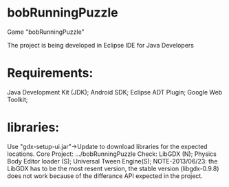 bobRunningPuzzle
================

Game "bobRunningPuzzle"

The project is being developed in Eclipse IDE for Java Developers

# Requirements:
Java Development Kit (JDK);
Android SDK;
Eclipse ADT Plugin;
Google Web Toolkit;

# libraries:
Use "gdx-setup-ui.jar"->Update to download libraries for the expected locations.
Core Project: .../bobRunningPuzzle
Check: LibGDX (N); Physics Body Editor loader (S); Universal Tween Engine(S);
NOTE-2013/06/23: the LibGDX has to be the most resent version, the stable version (libgdx-0.9.8) does not work because of the differance API expected in the project.
